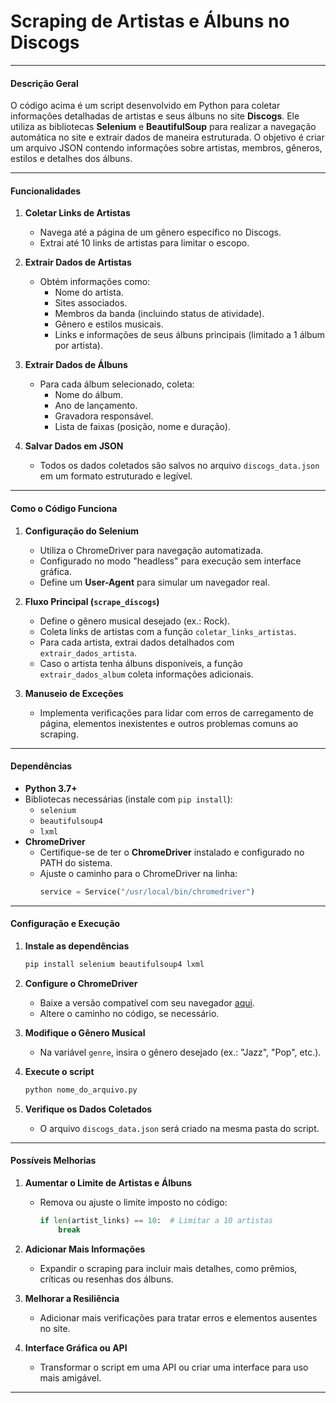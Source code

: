 # Scraping de Artistas e Álbuns no Discogs 

---

#### **Descrição Geral**

O código acima é um script desenvolvido em Python para coletar informações detalhadas de artistas e seus álbuns no site **Discogs**. Ele utiliza as bibliotecas **Selenium** e **BeautifulSoup** para realizar a navegação automática no site e extrair dados de maneira estruturada. O objetivo é criar um arquivo JSON contendo informações sobre artistas, membros, gêneros, estilos e detalhes dos álbuns.

---

#### **Funcionalidades**

1. **Coletar Links de Artistas**
   - Navega até a página de um gênero específico no Discogs.
   - Extrai até 10 links de artistas para limitar o escopo.

2. **Extrair Dados de Artistas**
   - Obtém informações como:
     - Nome do artista.
     - Sites associados.
     - Membros da banda (incluindo status de atividade).
     - Gênero e estilos musicais.
     - Links e informações de seus álbuns principais (limitado a 1 álbum por artista).

3. **Extrair Dados de Álbuns**
   - Para cada álbum selecionado, coleta:
     - Nome do álbum.
     - Ano de lançamento.
     - Gravadora responsável.
     - Lista de faixas (posição, nome e duração).

4. **Salvar Dados em JSON**
   - Todos os dados coletados são salvos no arquivo `discogs_data.json` em um formato estruturado e legível.

---

#### **Como o Código Funciona**

1. **Configuração do Selenium**
   - Utiliza o ChromeDriver para navegação automatizada.
   - Configurado no modo "headless" para execução sem interface gráfica.
   - Define um **User-Agent** para simular um navegador real.

2. **Fluxo Principal (`scrape_discogs`)**
   - Define o gênero musical desejado (ex.: Rock).
   - Coleta links de artistas com a função `coletar_links_artistas`.
   - Para cada artista, extrai dados detalhados com `extrair_dados_artista`.
   - Caso o artista tenha álbuns disponíveis, a função `extrair_dados_album` coleta informações adicionais.

3. **Manuseio de Exceções**
   - Implementa verificações para lidar com erros de carregamento de página, elementos inexistentes e outros problemas comuns ao scraping.

---

#### **Dependências**

- **Python 3.7+**
- Bibliotecas necessárias (instale com `pip install`):
  - `selenium`
  - `beautifulsoup4`
  - `lxml`
- **ChromeDriver**
  - Certifique-se de ter o **ChromeDriver** instalado e configurado no PATH do sistema.
  - Ajuste o caminho para o ChromeDriver na linha:
    ```python
    service = Service("/usr/local/bin/chromedriver")
    ```

---

#### **Configuração e Execução**

1. **Instale as dependências**
   ```bash
   pip install selenium beautifulsoup4 lxml
   ```

2. **Configure o ChromeDriver**
   - Baixe a versão compatível com seu navegador [aqui](https://chromedriver.chromium.org/).
   - Altere o caminho no código, se necessário.

3. **Modifique o Gênero Musical**
   - Na variável `genre`, insira o gênero desejado (ex.: "Jazz", "Pop", etc.).

4. **Execute o script**
   ```bash
   python nome_do_arquivo.py
   ```

5. **Verifique os Dados Coletados**
   - O arquivo `discogs_data.json` será criado na mesma pasta do script.

---

#### **Possíveis Melhorias**

1. **Aumentar o Limite de Artistas e Álbuns**
   - Remova ou ajuste o limite imposto no código:
     ```python
     if len(artist_links) == 10:  # Limitar a 10 artistas
         break
     ```

2. **Adicionar Mais Informações**
   - Expandir o scraping para incluir mais detalhes, como prêmios, críticas ou resenhas dos álbuns.

3. **Melhorar a Resiliência**
   - Adicionar mais verificações para tratar erros e elementos ausentes no site.

4. **Interface Gráfica ou API**
   - Transformar o script em uma API ou criar uma interface para uso mais amigável.

--- - - - - - - -- - - - - - - - - - - -- - - - - - -- - - - - - - - - - - - - - -- - - - - - - - 
